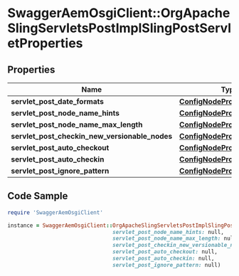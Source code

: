 # SwaggerAemOsgiClient::OrgApacheSlingServletsPostImplSlingPostServletProperties

## Properties

Name | Type | Description | Notes
------------ | ------------- | ------------- | -------------
**servlet_post_date_formats** | [**ConfigNodePropertyArray**](ConfigNodePropertyArray.md) |  | [optional] 
**servlet_post_node_name_hints** | [**ConfigNodePropertyArray**](ConfigNodePropertyArray.md) |  | [optional] 
**servlet_post_node_name_max_length** | [**ConfigNodePropertyInteger**](ConfigNodePropertyInteger.md) |  | [optional] 
**servlet_post_checkin_new_versionable_nodes** | [**ConfigNodePropertyBoolean**](ConfigNodePropertyBoolean.md) |  | [optional] 
**servlet_post_auto_checkout** | [**ConfigNodePropertyBoolean**](ConfigNodePropertyBoolean.md) |  | [optional] 
**servlet_post_auto_checkin** | [**ConfigNodePropertyBoolean**](ConfigNodePropertyBoolean.md) |  | [optional] 
**servlet_post_ignore_pattern** | [**ConfigNodePropertyString**](ConfigNodePropertyString.md) |  | [optional] 

## Code Sample

```ruby
require 'SwaggerAemOsgiClient'

instance = SwaggerAemOsgiClient::OrgApacheSlingServletsPostImplSlingPostServletProperties.new(servlet_post_date_formats: null,
                                 servlet_post_node_name_hints: null,
                                 servlet_post_node_name_max_length: null,
                                 servlet_post_checkin_new_versionable_nodes: null,
                                 servlet_post_auto_checkout: null,
                                 servlet_post_auto_checkin: null,
                                 servlet_post_ignore_pattern: null)
```


